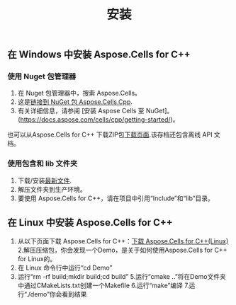 ﻿---
title: 安装
type: docs
weight: 40
url: /zh/cpp/installation/
---
## **在 Windows 中安装 Aspose.Cells for C++**
### **使用 Nuget 包管理器**
1. 在 Nuget 包管理器中，搜索 Aspose.Cells。
 1. 这是[链接到 NuGet 包 Aspose.Cells.Cpp](https://www.nuget.org/packages/Aspose.Cells.Cpp).
1. 有关详细信息，请参阅 [安装 Aspose Cells 至 NuGet]。(https://docs.aspose.com/cells/cpp/getting-started/)。

也可以从Aspose.Cells for C++ 下载ZIP包[下载页面](https://downloads.aspose.com/cells/cpp/).该存档还包含离线 API 文档。
### **使用包含和 lib 文件夹**
1. 下载/安装[最新文件](https://downloads.aspose.com/cells/cpp/).
1. 解压文件夹到生产环境。
1. 要使用 Aspose.Cells for C++，请在项目中引用“Include”和“lib”目录。

## **在 Linux 中安装 Aspose.Cells for C++**
1. 从以下页面下载 Aspose.Cells for C++：[下载 Aspose.Cells for C++(Linux)](https://downloads.aspose.com/cells/cpp)
2.解压压缩包，你会发现一个Demo，是关于如何使用Aspose.Cells for C++ for Linux的。
3. 在 Linux 命令行中运行“cd Demo”
4. 运行“rm -rf build;mkdir build;cd build”
5.运行“cmake ..”将在Demo文件夹中通过CMakeLists.txt创建一个Makefile
6.运行“make”编译
7.运行“./demo”你会看到结果